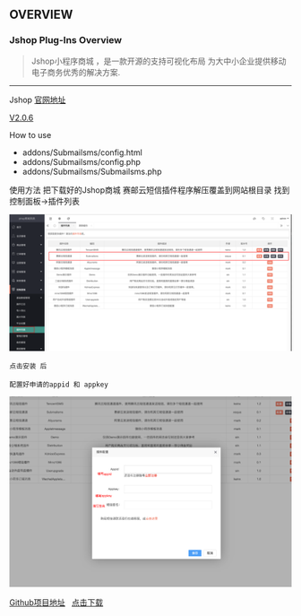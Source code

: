 ## OVERVIEW

### Jshop Plug-Ins Overview

>Jshop小程序商城 ，是一款开源的支持可视化布局 为大中小企业提供移动电子商务优秀的解决方案.

------
Jshop  [官网地址](https://www.jihainet.com/)

[V2.0.6](https://github.com/submail-developers/jshop_sms/archive/master.zip)

How to use


-	addons/Submailsms/config.html
-	addons/Submailsms/config.php
-	addons/Submailsms/Submailsms.php


使用方法
    把下载好的Jshop商城 赛邮云短信插件程序解压覆盖到网站根目录
    找到 控制面板->插件列表


![Submail](./markdown/1.png)

    点击安装 后

    配置好申请的appid 和 appkey

![Submail](./markdown/2.png)

[Github项目地址](https://github.com/submail-developers/jshop_sms)&nbsp;&nbsp;&nbsp;[点击下载](https://github.com/submail-developers/jshop_sms/archive/master.zip)
